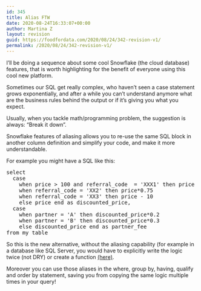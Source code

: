 ```yaml
---
id: 345
title: Alias FTW
date: 2020-08-24T16:33:07+00:00
author: Martina Z
layout: revision
guid: https://foodfordata.com/2020/08/24/342-revision-v1/
permalink: /2020/08/24/342-revision-v1/
---
```

I&#8217;ll be doing a sequence about some cool Snowflake (the cloud database) features, that is worth highlighting for the benefit of everyone using this cool new platform.

Sometimes our SQL get really complex, who haven&#8217;t seen a case statement grows exponentially, and after a while you can&#8217;t understand anymore what are the business rules behind the output or if it&#8217;s giving you what you expect.

Usually, when you tackle math/programming problem, the suggestion is always: &#8220;Break it down&#8221;.

Snowflake features of aliasing allows you to re-use the same SQL block in another column definition and simplify your code, and make it more understandable.

For example you might have a SQL like this:

<pre class="EnlighterJSRAW" data-enlighter-language="sql" data-enlighter-theme="" data-enlighter-highlight="" data-enlighter-linenumbers="" data-enlighter-lineoffset="" data-enlighter-title="" data-enlighter-group="">select 
  case 
    when price > 100 and referral_code  = 'XXX1' then price * 0.9
    when referral_code = 'XX2' then price*0.75
    when referral_code = 'XX3' then price - 10 
    else price end as discounted_price,
  case 
    when partner = 'A' then discounted_price*0.2
    when partner = 'B' then discounted_price*0.3
    else discounted_price end as partner_fee
from my_table</pre>

So this is the new alternative, without the aliasing capability (for example in a database like SQL Server, you would have to explicitly write the logic twice (not DRY) or create a function <a href="https://docs.microsoft.com/en-us/sql/t-sql/statements/create-function-transact-sql?view=sql-server-ver15" data-type="URL" data-id="https://docs.microsoft.com/en-us/sql/t-sql/statements/create-function-transact-sql?view=sql-server-ver15">(here)</a>.

Moreover you can use those aliases in the where, group by, having, qualify and order by statement, saving you from copying the same logic multiple times in your query!